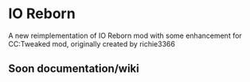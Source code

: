 # IO Reborn
A new reimplementation of IO Reborn mod with some enhancement for CC:Tweaked mod, originally created by richie3366

## Soon documentation/wiki